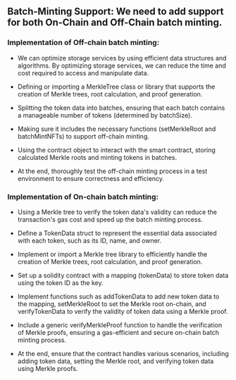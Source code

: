 
## Batch-Minting Support: We need to add support for both On-Chain and Off-Chain batch minting.

### Implementation of Off-chain batch minting: 

- We can optimize storage services by using efficient data structures and algorithms. By optimizing storage services, we can reduce the time and cost required to access and manipulate data.

- Defining or importing a MerkleTree class or library that supports the creation of Merkle trees, root calculation, and proof generation.

- Splitting the token data into batches, ensuring that each batch contains a manageable number of tokens (determined by batchSize).

- Making sure it includes the necessary functions (setMerkleRoot and batchMintNFTs) to support off-chain minting. 

- Using the contract object to interact with the smart contract, storing calculated Merkle roots and minting tokens in batches.

- At the end, thoroughly test the off-chain minting process in a test environment to ensure correctness and efficiency.

### Implementation of On-chain batch minting: 

- Using a Merkle tree to verify the token data's validity can reduce the transaction's gas cost and speed up the batch minting process.

- Define a TokenData struct to represent the essential data associated with each token, such as its ID, name, and owner.

- Implement or import a Merkle tree library to efficiently handle the creation of Merkle trees, root calculation, and proof generation.
- Set up a solidity contract with a mapping (tokenData) to store token data using the token ID as the key.
- Implement functions such as addTokenData to add new token data to the mapping, setMerkleRoot to set the Merkle root on-chain, and verifyTokenData to verify the 
 validity of token data using a Merkle proof.

- Include a generic verifyMerkleProof function to handle the verification of Merkle proofs, ensuring a gas-efficient and secure on-chain batch minting process.

- At the end, ensure that the contract handles various scenarios, including adding token data, setting the Merkle root, and verifying token data using Merkle proofs.

